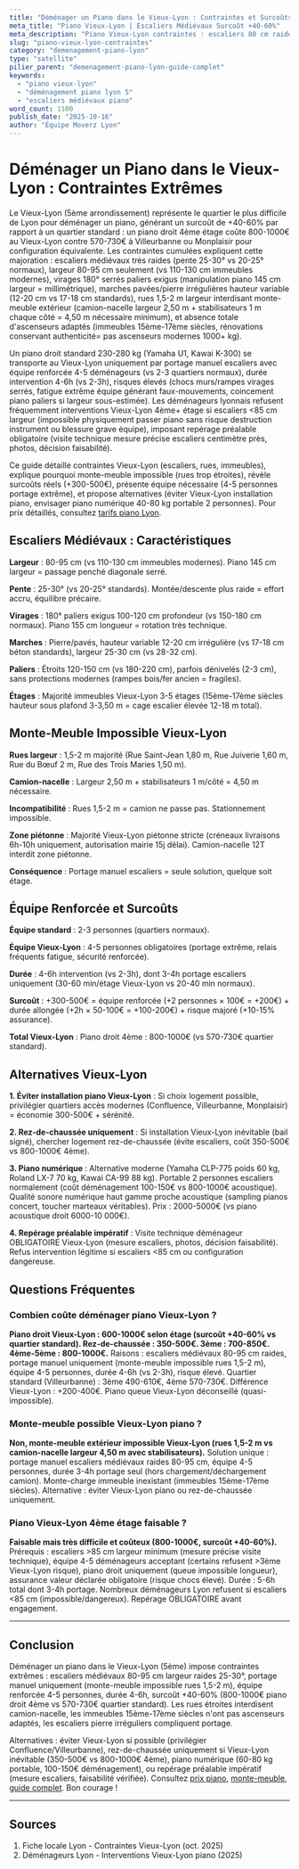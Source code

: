 ```yaml
---
title: "Déménager un Piano dans le Vieux-Lyon : Contraintes et Surcoûts"
meta_title: "Piano Vieux-Lyon | Escaliers Médiévaux Surcoût +40-60%"
meta_description: "Piano Vieux-Lyon contraintes : escaliers 80 cm raides, portage extrême 4-5 personnes, surcoût +40-60% (800-1000€ vs 400-600€). Guide."
slug: "piano-vieux-lyon-contraintes"
category: "demenagement-piano-lyon"
type: "satellite"
pilier_parent: "demenagement-piano-lyon-guide-complet"
keywords:
  - "piano vieux-lyon"
  - "déménagement piano lyon 5"
  - "escaliers médiévaux piano"
word_count: 1100
publish_date: "2025-10-16"
author: "Équipe Moverz Lyon"
---
```


# Déménager un Piano dans le Vieux-Lyon : Contraintes Extrêmes

Le Vieux-Lyon (5ème arrondissement) représente le quartier le plus difficile de Lyon pour déménager un piano, générant un surcoût de +40-60% par rapport à un quartier standard : un piano droit 4ème étage coûte 800-1000€ au Vieux-Lyon contre 570-730€ à Villeurbanne ou Monplaisir pour configuration équivalente. Les contraintes cumulées expliquent cette majoration : escaliers médiévaux très raides (pente 25-30° vs 20-25° normaux), largeur 80-95 cm seulement (vs 110-130 cm immeubles modernes), virages 180° serrés paliers exigus (manipulation piano 145 cm largeur = millimétrique), marches pavées/pierre irrégulières hauteur variable (12-20 cm vs 17-18 cm standards), rues 1,5-2 m largeur interdisant monte-meuble extérieur (camion-nacelle largeur 2,50 m + stabilisateurs 1 m chaque côté = 4,50 m nécessaire minimum), et absence totale d'ascenseurs adaptés (immeubles 15ème-17ème siècles, rénovations conservant authenticité= pas ascenseurs modernes 1000+ kg).

Un piano droit standard 230-280 kg (Yamaha U1, Kawai K-300) se transporte au Vieux-Lyon uniquement par portage manuel escaliers avec équipe renforcée 4-5 déménageurs (vs 2-3 quartiers normaux), durée intervention 4-6h (vs 2-3h), risques élevés (chocs murs/rampes virages serrés, fatigue extrême équipe générant faux-mouvements, coincement piano paliers si largeur sous-estimée). Les déménageurs lyonnais refusent fréquemment interventions Vieux-Lyon 4ème+ étage si escaliers <85 cm largeur (impossible physiquement passer piano sans risque destruction instrument ou blessure grave équipe), imposant repérage préalable obligatoire (visite technique mesure précise escaliers centimètre près, photos, décision faisabilité).

Ce guide détaille contraintes Vieux-Lyon (escaliers, rues, immeubles), explique pourquoi monte-meuble impossible (rues trop étroites), révèle surcoûts réels (+300-500€), présente équipe nécessaire (4-5 personnes portage extrême), et propose alternatives (éviter Vieux-Lyon installation piano, envisager piano numérique 40-80 kg portable 2 personnes). Pour prix détaillés, consultez [tarifs piano Lyon](/blog/demenagement-piano-lyon/prix-demenagement-piano-droit-lyon).

## Escaliers Médiévaux : Caractéristiques

**Largeur** : 80-95 cm (vs 110-130 cm immeubles modernes). Piano 145 cm largeur = passage penché diagonale serré.

**Pente** : 25-30° (vs 20-25° standards). Montée/descente plus raide = effort accru, équilibre précaire.

**Virages** : 180° paliers exigus 100-120 cm profondeur (vs 150-180 cm normaux). Piano 155 cm longueur = rotation très technique.

**Marches** : Pierre/pavés, hauteur variable 12-20 cm irrégulière (vs 17-18 cm béton standards), largeur 25-30 cm (vs 28-32 cm).

**Paliers** : Étroits 120-150 cm (vs 180-220 cm), parfois dénivelés (2-3 cm), sans protections modernes (rampes bois/fer ancien = fragiles).

**Étages** : Majorité immeubles Vieux-Lyon 3-5 étages (15ème-17ème siècles hauteur sous plafond 3-3,50 m = cage escalier élevée 12-18 m total).

## Monte-Meuble Impossible Vieux-Lyon

**Rues largeur** : 1,5-2 m majorité (Rue Saint-Jean 1,80 m, Rue Juiverie 1,60 m, Rue du Bœuf 2 m, Rue des Trois Maries 1,50 m).

**Camion-nacelle** : Largeur 2,50 m + stabilisateurs 1 m/côté = 4,50 m nécessaire.

**Incompatibilité** : Rues 1,5-2 m = camion ne passe pas. Stationnement impossible.

**Zone piétonne** : Majorité Vieux-Lyon piétonne stricte (créneaux livraisons 6h-10h uniquement, autorisation mairie 15j délai). Camion-nacelle 12T interdit zone piétonne.

**Conséquence** : Portage manuel escaliers = seule solution, quelque soit étage.

## Équipe Renforcée et Surcoûts

**Équipe standard** : 2-3 personnes (quartiers normaux).

**Équipe Vieux-Lyon** : 4-5 personnes obligatoires (portage extrême, relais fréquents fatigue, sécurité renforcée).

**Durée** : 4-6h intervention (vs 2-3h), dont 3-4h portage escaliers uniquement (30-60 min/étage Vieux-Lyon vs 20-40 min normaux).

**Surcoût** : +300-500€ = équipe renforcée (+2 personnes × 100€ = +200€) + durée allongée (+2h × 50-100€ = +100-200€) + risque majoré (+10-15% assurance).

**Total Vieux-Lyon** : Piano droit 4ème : 800-1000€ (vs 570-730€ quartier standard).

## Alternatives Vieux-Lyon

**1. Éviter installation piano Vieux-Lyon** : Si choix logement possible, privilégier quartiers accès modernes (Confluence, Villeurbanne, Monplaisir) = économie 300-500€ + sérénité.

**2. Rez-de-chaussée uniquement** : Si installation Vieux-Lyon inévitable (bail signé), chercher logement rez-de-chaussée (évite escaliers, coût 350-500€ vs 800-1000€ 4ème).

**3. Piano numérique** : Alternative moderne (Yamaha CLP-775 poids 60 kg, Roland LX-7 70 kg, Kawai CA-99 88 kg). Portable 2 personnes escaliers normalement (coût déménagement 100-150€ vs 800-1000€ acoustique). Qualité sonore numérique haut gamme proche acoustique (sampling pianos concert, toucher marteaux véritables). Prix : 2000-5000€ (vs piano acoustique droit 6000-10 000€).

**4. Repérage préalable impératif** : Visite technique déménageur OBLIGATOIRE Vieux-Lyon (mesure escaliers, photos, décision faisabilité). Refus intervention légitime si escaliers <85 cm ou configuration dangereuse.

## Questions Fréquentes

### Combien coûte déménager piano Vieux-Lyon ?

**Piano droit Vieux-Lyon : 600-1000€ selon étage (surcoût +40-60% vs quartier standard). Rez-de-chaussée : 350-500€. 3ème : 700-850€. 4ème-5ème : 800-1000€.** Raisons : escaliers médiévaux 80-95 cm raides, portage manuel uniquement (monte-meuble impossible rues 1,5-2 m), équipe 4-5 personnes, durée 4-6h (vs 2-3h), risque élevé. Quartier standard (Villeurbanne) : 3ème 490-610€, 4ème 570-730€. Différence Vieux-Lyon : +200-400€. Piano queue Vieux-Lyon déconseillé (quasi-impossible).

### Monte-meuble possible Vieux-Lyon piano ?

**Non, monte-meuble extérieur impossible Vieux-Lyon (rues 1,5-2 m vs camion-nacelle largeur 4,50 m avec stabilisateurs).** Solution unique : portage manuel escaliers médiévaux raides 80-95 cm, équipe 4-5 personnes, durée 3-4h portage seul (hors chargement/déchargement camion). Monte-charge immeuble inexistant (immeubles 15ème-17ème siècles). Alternative : éviter Vieux-Lyon piano ou rez-de-chaussée uniquement.

### Piano Vieux-Lyon 4ème étage faisable ?

**Faisable mais très difficile et coûteux (800-1000€, surcoût +40-60%).** Prérequis : escaliers >85 cm largeur minimum (mesure précise visite technique), équipe 4-5 déménageurs acceptant (certains refusent >3ème Vieux-Lyon risque), piano droit uniquement (queue impossible longueur), assurance valeur déclarée obligatoire (risque chocs élevé). Durée : 5-6h total dont 3-4h portage. Nombreux déménageurs Lyon refusent si escaliers <85 cm (impossible/dangereux). Repérage OBLIGATOIRE avant engagement.

---

## Conclusion

Déménager un piano dans le Vieux-Lyon (5ème) impose contraintes extrêmes : escaliers médiévaux 80-95 cm largeur raides 25-30°, portage manuel uniquement (monte-meuble impossible rues 1,5-2 m), équipe renforcée 4-5 personnes, durée 4-6h, surcoût +40-60% (800-1000€ piano droit 4ème vs 570-730€ quartier standard). Les rues étroites interdisent camion-nacelle, les immeubles 15ème-17ème siècles n'ont pas ascenseurs adaptés, les escaliers pierre irréguliers compliquent portage.

Alternatives : éviter Vieux-Lyon si possible (privilégier Confluence/Villeurbanne), rez-de-chaussée uniquement si Vieux-Lyon inévitable (350-500€ vs 800-1000€ 4ème), piano numérique (60-80 kg portable, 100-150€ déménagement), ou repérage préalable impératif (mesure escaliers, faisabilité vérifiée). Consultez [prix piano](/blog/demenagement-piano-lyon/prix-demenagement-piano-droit-lyon), [monte-meuble](/blog/satellites/monte-meuble-piano-lyon), [guide complet](/blog/demenagement-piano-lyon/demenagement-piano-lyon-guide-complet). Bon courage !

---

## Sources

1. Fiche locale Lyon - Contraintes Vieux-Lyon (oct. 2025)
2. Déménageurs Lyon - Interventions Vieux-Lyon piano (2025)



